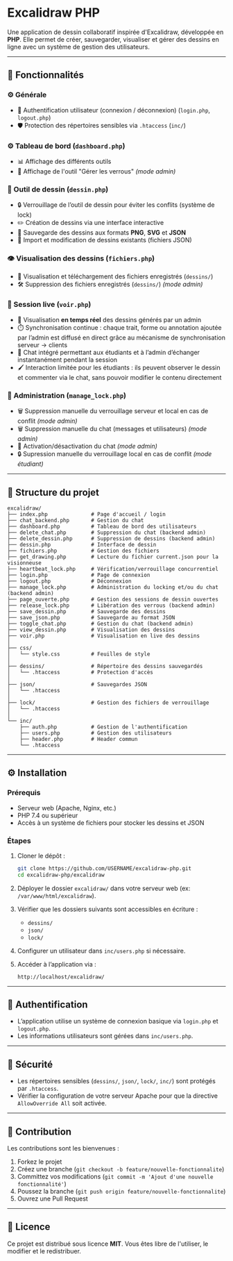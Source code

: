 # Excalidraw PHP

Une application de dessin collaboratif inspirée d'Excalidraw, développée en **PHP**. Elle permet de créer, sauvegarder, visualiser et gérer des dessins en ligne avec un système de gestion des utilisateurs.

---

## 🚀 Fonctionnalités

### ⚙️ Générale
- 🔐 Authentification utilisateur (connexion / déconnexion)  (`login.php`, `logout.php`)
- 🛡️ Protection des répertoires sensibles via `.htaccess` (`inc/`)  

### ⚙️ Tableau de bord (`dashboard.php`)  
- 📊 Affichage des différents outils
- 🔧 Affichage de l'outil "Gérer les verrous" *(mode admin)*

### 🎨 Outil de dessin (`dessin.php`)
- 🔒 Verrouillage de l’outil de dessin pour éviter les conflits (système de lock)  
- ✏️ Création de dessins via une interface interactive  
- 💾 Sauvegarde des dessins aux formats **PNG**, **SVG** et **JSON**  
- 📂 Import et modification de dessins existants (fichiers JSON)  

### 👁️ Visualisation des dessins (`fichiers.php`)
- 📑 Visualisation et téléchargement des fichiers enregistrés (`dessins/`)  
- 🛠️ Suppression des fichiers enregistrés (`dessins/`) *(mode admin)*  

### 📡 Session live (`voir.php`)
- 🎥 Visualisation **en temps réel** des dessins générés par un admin  
- ⏱️ Synchronisation continue : chaque trait, forme ou annotation ajoutée par l’admin est diffusé en direct grâce au mécanisme de synchronisation serveur → clients  
- 💬 Chat intégré permettant aux étudiants et à l’admin d’échanger instantanément pendant la session  
- 🖌️ Interaction limitée pour les étudiants : ils peuvent observer le dessin et commenter via le chat, sans pouvoir modifier le contenu directement  

### 🔧 Administration (`manage_lock.php`)
- 🗑️ Suppression manuelle du verrouillage serveur et local en cas de conflit *(mode admin)*
- 🗑️ Suppression manuelle du chat (messages et utilisateurs) *(mode admin)*
- 💬 Activation/désactivation du chat *(mode admin)*
- 🔒 Supression manuelle du verrouillage local en cas de conflit *(mode étudiant)*

---

## 📂 Structure du projet

```
excalidraw/
├── index.php              # Page d'accueil / login
├── chat_backend.php       # Gestion du chat
├── dashboard.php          # Tableau de bord des utilisateurs
├── delete_chat.php        # Suppression du chat (backend admin)
├── delete_dessin.php      # Suppression de dessins (backend admin)
├── dessin.php             # Interface de dessin
├── fichiers.php           # Gestion des fichiers
├── get_drawing.php        # Lecture du fichier current.json pour la visionneuse
├── heartbeat_lock.php     # Vérification/verrouillage concurrentiel
├── login.php              # Page de connexion
├── logout.php             # Déconnexion
├── manage_lock.php        # Administration du locking et/ou du chat (backend admin)
├── page_ouverte.php       # Gestion des sessions de dessin ouvertes
├── release_lock.php       # Libération des verrous (backend admin)
├── save_dessin.php        # Sauvegarde des dessins
├── save_json.php          # Sauvegarde au format JSON
├── toggle_chat.php        # Gestion du chat (backend admin)
├── view_dessin.php        # Visualisation des dessins
├── voir.php               # Visualisation en live des dessins
│
├── css/
│   └── style.css          # Feuilles de style
│
├── dessins/               # Répertoire des dessins sauvegardés
│   └── .htaccess          # Protection d'accès
│
├── json/                  # Sauvegardes JSON
│   └── .htaccess
│
├── lock/                  # Gestion des fichiers de verrouillage
│   └── .htaccess
│
└── inc/
    ├── auth.php           # Gestion de l'authentification
    ├── users.php          # Gestion des utilisateurs
    ├── header.php         # Header commun
    └── .htaccess
```

---

## ⚙️ Installation

### Prérequis

* Serveur web (Apache, Nginx, etc.)
* PHP 7.4 ou supérieur
* Accès à un système de fichiers pour stocker les dessins et JSON

### Étapes

1. Cloner le dépôt :

   ```bash
   git clone https://github.com/USERNAME/excalidraw-php.git
   cd excalidraw-php/excalidraw
   ```

2. Déployer le dossier `excalidraw/` dans votre serveur web (ex: `/var/www/html/excalidraw`).

3. Vérifier que les dossiers suivants sont accessibles en écriture :

   * `dessins/`
   * `json/`
   * `lock/`

4. Configurer un utilisateur dans `inc/users.php` si nécessaire.

5. Accéder à l’application via :

   ```
   http://localhost/excalidraw/
   ```

---

## 🔑 Authentification

* L’application utilise un système de connexion basique via `login.php` et `logout.php`.
* Les informations utilisateurs sont gérées dans `inc/users.php`.

---

## 📌 Sécurité

* Les répertoires sensibles (`dessins/`, `json/`, `lock/`, `inc/`) sont protégés par `.htaccess`.
* Vérifier la configuration de votre serveur Apache pour que la directive `AllowOverride All` soit activée.

---

## 🤝 Contribution

Les contributions sont les bienvenues :

1. Forkez le projet
2. Créez une branche (`git checkout -b feature/nouvelle-fonctionnalite`)
3. Committez vos modifications (`git commit -m 'Ajout d'une nouvelle fonctionnalité'`)
4. Poussez la branche (`git push origin feature/nouvelle-fonctionnalite`)
5. Ouvrez une Pull Request

---

## 📄 Licence

Ce projet est distribué sous licence **MIT**. Vous êtes libre de l'utiliser, le modifier et le redistribuer.
